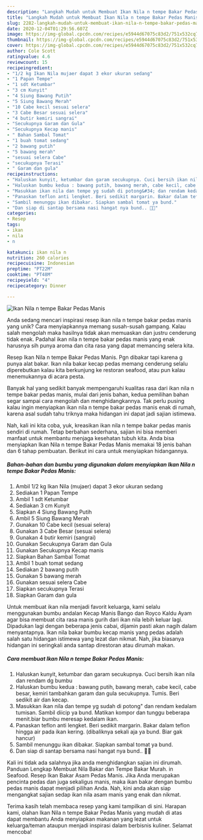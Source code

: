 ```yaml
---
description: "Langkah Mudah untuk Membuat Ikan Nila n tempe Bakar Pedas Manis, Bikin Ngiler"
title: "Langkah Mudah untuk Membuat Ikan Nila n tempe Bakar Pedas Manis, Bikin Ngiler"
slug: 2282-langkah-mudah-untuk-membuat-ikan-nila-n-tempe-bakar-pedas-manis-bikin-ngiler
date: 2020-12-04T01:29:56.607Z
image: https://img-global.cpcdn.com/recipes/e5944d67075c83d2/751x532cq70/ikan-nila-n-tempe-bakar-pedas-manis-foto-resep-utama.jpg
thumbnail: https://img-global.cpcdn.com/recipes/e5944d67075c83d2/751x532cq70/ikan-nila-n-tempe-bakar-pedas-manis-foto-resep-utama.jpg
cover: https://img-global.cpcdn.com/recipes/e5944d67075c83d2/751x532cq70/ikan-nila-n-tempe-bakar-pedas-manis-foto-resep-utama.jpg
author: Cole Scott
ratingvalue: 4.6
reviewcount: 15
recipeingredient:
- "1/2 kg Ikan Nila mujaer dapat 3 ekor ukuran sedang"
- "1 Papan Tempe"
- "1 sdt Ketumbar"
- "3 cm Kunyit"
- "4 Siung Bawang Putih"
- "5 Siung Bawang Merah"
- "10 Cabe kecil sesuai selera"
- "3 Cabe Besar sesuai selera"
- "4 butir kemiri sangrai"
- "Secukupnya Garam dan Gula"
- "Secukupnya Kecap manis"
- " Bahan Sambal Tomat"
- "1 buah tomat sedang"
- "2 bawang putih"
- "5 bawang merah"
- "sesuai selera Cabe"
- "secukupnya Terasi"
- " Garam dan gula"
recipeinstructions:
- "Haluskan kunyit, ketumbar dan garam secukupnya. Cuci bersih ikan nila dan rendam dg bumbu"
- "Haluskan bumbu kedua : bawang putih, bawang merah, cabe kecil, cabe besar, kemiri tambahkan garam dan gula secukupnya. Tumis. Beri sedikit air dan kecap."
- "Masukkan ikan nila dan tempe yg sudah di potong&#34; dan rendam kedalam tumisan. Sambil diicip ya bund. Matikan kompor dan tunggu beberapa menit.biar bumbu meresap kedalam ikan."
- "Panaskan teflon anti lengket. Beri sedikit margarin. Bakar dalam teflon hingga air pada ikan kering. (dibaliknya sekali aja ya bund. Biar gak hancur)"
- "Sambil menunggu ikan dibakar. Siapkan sambal tomat ya bund."
- "Dan siap di santap bersama nasi hangat nya bund.. 💃💃"
categories:
- Resep
tags:
- ikan
- nila
- n

katakunci: ikan nila n 
nutrition: 260 calories
recipecuisine: Indonesian
preptime: "PT22M"
cooktime: "PT48M"
recipeyield: "4"
recipecategory: Dinner

---
```



![Ikan Nila n tempe Bakar Pedas Manis](https://img-global.cpcdn.com/recipes/e5944d67075c83d2/751x532cq70/ikan-nila-n-tempe-bakar-pedas-manis-foto-resep-utama.jpg)

Anda sedang mencari inspirasi resep ikan nila n tempe bakar pedas manis yang unik? Cara menyiapkannya memang susah-susah gampang. Kalau salah mengolah maka hasilnya tidak akan memuaskan dan justru cenderung tidak enak. Padahal ikan nila n tempe bakar pedas manis yang enak harusnya sih punya aroma dan cita rasa yang dapat memancing selera kita.

Resep Ikan Nila n tempe Bakar Pedas Manis. Pgn dibakar tapi karena g punya alat bakar. Ikan nila bakar kecap pedas memang cenderung selalu diperebutkan kalau kita berkunjung ke restoran seafood, atau pun kalau menemukannya di acara pesta.

Banyak hal yang sedikit banyak mempengaruhi kualitas rasa dari ikan nila n tempe bakar pedas manis, mulai dari jenis bahan, kedua pemilihan bahan segar sampai cara mengolah dan menghidangkannya. Tak perlu pusing kalau ingin menyiapkan ikan nila n tempe bakar pedas manis enak di rumah, karena asal sudah tahu triknya maka hidangan ini dapat jadi sajian istimewa.


Nah, kali ini kita coba, yuk, kreasikan ikan nila n tempe bakar pedas manis sendiri di rumah. Tetap berbahan sederhana, sajian ini bisa memberi manfaat untuk membantu menjaga kesehatan tubuh kita. Anda bisa menyiapkan Ikan Nila n tempe Bakar Pedas Manis memakai 18 jenis bahan dan 6 tahap pembuatan. Berikut ini cara untuk menyiapkan hidangannya.

<!--inarticleads1-->

##### Bahan-bahan dan bumbu yang digunakan dalam menyiapkan Ikan Nila n tempe Bakar Pedas Manis:

1. Ambil 1/2 kg Ikan Nila (mujaer) dapat 3 ekor ukuran sedang
1. Sediakan 1 Papan Tempe
1. Ambil 1 sdt Ketumbar
1. Sediakan 3 cm Kunyit
1. Siapkan 4 Siung Bawang Putih
1. Ambil 5 Siung Bawang Merah
1. Gunakan 10 Cabe kecil (sesuai selera)
1. Gunakan 3 Cabe Besar (sesuai selera)
1. Gunakan 4 butir kemiri (sangrai)
1. Gunakan Secukupnya Garam dan Gula
1. Gunakan Secukupnya Kecap manis
1. Siapkan  Bahan Sambal Tomat
1. Ambil 1 buah tomat sedang
1. Sediakan 2 bawang putih
1. Gunakan 5 bawang merah
1. Gunakan sesuai selera Cabe
1. Siapkan secukupnya Terasi
1. Siapkan  Garam dan gula


Untuk membuat ikan nila menjadi favorit keluarga, kami selalu menggunakan bumbu andalan Kecap Manis Bango dan Royco Kaldu Ayam agar bisa membuat cita rasa manis gurih dari ikan nila lebih keluar lagi. Dipadukan lagi dengan beberapa jenis cabai, dijamin pasti akan nagih dalam menyantapnya. Ikan nila bakar bumbu kecap manis yang pedas adalah salah satu hidangan istimewa yang lezat dan nikmat. Nah, jika biasanya hidangan ini seringkali anda santap direstoran atau dirumah makan. 

<!--inarticleads2-->

##### Cara membuat Ikan Nila n tempe Bakar Pedas Manis:

1. Haluskan kunyit, ketumbar dan garam secukupnya. Cuci bersih ikan nila dan rendam dg bumbu
1. Haluskan bumbu kedua : bawang putih, bawang merah, cabe kecil, cabe besar, kemiri tambahkan garam dan gula secukupnya. Tumis. Beri sedikit air dan kecap.
1. Masukkan ikan nila dan tempe yg sudah di potong&#34; dan rendam kedalam tumisan. Sambil diicip ya bund. Matikan kompor dan tunggu beberapa menit.biar bumbu meresap kedalam ikan.
1. Panaskan teflon anti lengket. Beri sedikit margarin. Bakar dalam teflon hingga air pada ikan kering. (dibaliknya sekali aja ya bund. Biar gak hancur)
1. Sambil menunggu ikan dibakar. Siapkan sambal tomat ya bund.
1. Dan siap di santap bersama nasi hangat nya bund.. 💃💃


Kali ini tidak ada salahnya jika anda menghidangkan sajian ini dirumah. Panduan Lengkap Membuat Nila Bakar dan Tempe Bakar Murah. in Seafood. Resep Ikan Bakar Asam Pedas Manis. Jika Anda merupakan pencinta pedas dan juga sekaligus manis, maka ikan bakar dengan bumbu pedas manis dapat menjadi pilihan Anda. Nah, kini anda akan siap mengangkat sajian sedap ikan nila asam manis yang enak dan nikmat. 

Terima kasih telah membaca resep yang kami tampilkan di sini. Harapan kami, olahan Ikan Nila n tempe Bakar Pedas Manis yang mudah di atas dapat membantu Anda menyiapkan makanan yang lezat untuk keluarga/teman ataupun menjadi inspirasi dalam berbisnis kuliner. Selamat mencoba!
